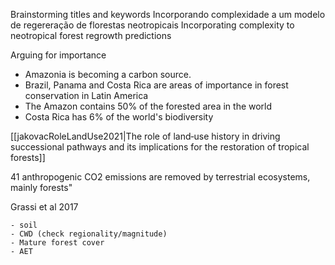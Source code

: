 
Brainstorming titles and keywords
Incorporando complexidade a um modelo de regereração de florestas neotropicais
Incorporating complexity to neotropical forest regrowth predictions

Arguing for importance
- Amazonia is becoming a carbon source.
- Brazil, Panama and Costa Rica are areas of importance in forest conservation in Latin America
- The Amazon contains 50% of the forested area in the world
- Costa Rica has 6% of the world's biodiversity

[[jakovacRoleLandUse2021|The role of land‐use history in driving successional pathways and its implications for the restoration of tropical forests]]



41 anthropogenic CO2 emissions are removed by terrestrial ecosystems, mainly forests"

Grassi et al 2017

	- soil
	- CWD (check regionality/magnitude)
	- Mature forest cover
	- AET



